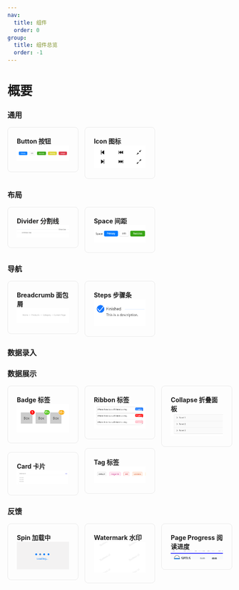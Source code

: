 ```yaml
---
nav:
  title: 组件
  order: 0
group:
  title: 组件总览
  order: -1
---
```


# 概要

<style>
  .div-box {
    column-count:3;
    box-sizing: border-box;
    cursor: pointer;
  }
  .box-item {
    padding: 20px;
    border: 1px solid rgb(204 204 204 / 40%);
    border-radius: 8px;
    margin-bottom: 20px;
    break-inside: avoid-column;
  }

  a {
    text-decoration: none;
  }
  .box-item:hover {
    transform: scale(1.02);
    box-shadow: 0 6px 16px -8px #00000014, 0 9px 28px #0000000d, 0 12px 48px 16px #00000008;
  }
  .box-item-title {
    overflow: hidden;
    color: rgba(0, 0, 0, 0.88);
    text-overflow: ellipsis;
    font-weight:bold;
  }
  .markdown img {
    max-width: 100%;
    height: 125px;
  }
</style>

### 通用

<div class="div-box">
  <div class="box-item">
    <a href="./components/button"><div class="box-item-title">Button 按钮</div>
    <img src="./images/button.png" /></a>
  </div>
  <div class="box-item">
    <a href="./components/icon"><div class="box-item-title">Icon 图标</div>
    <img src="./images/icon.png" /></a>
  </div>
</div>

### 布局

<div class="div-box">
  <div class="box-item">
    <a href="./components/divider"><div class="box-item-title">Divider 分割线</div>
    <img src="./images/divider.png" /></a>
  </div>
  <div class="box-item">
    <a href="./components/space"><div class="box-item-title">Space 间距</div>
    <img src="./images/space.png" /></a>
  </div>
</div>

### 导航

<div class="div-box">
  <div class="box-item">
     <a href="./components/breadcrumb"><div class="box-item-title">Breadcrumb 面包屑</div>
    <img src="./images/breadcrumb.png" /></a>
  </div>
  <div class="box-item">
     <a href="./components/step"><div class="box-item-title">Steps 步骤条</div>
    <img src="./images/step.png" /></a>
  </div>
</div>

### 数据录入

### 数据展示

<div class="div-box">
  <div class="box-item">
    <a href="./components/badge"><div class="box-item-title">Badge 标签</div>
    <img src="./images/badge.png" /></a>
  </div>
  <div class="box-item">
    <a href="./components/card"><div class="box-item-title">Card 卡片</div>
    <img src="./images/card.png" /></a>
  </div>
  <div class="box-item">
    <a href="./components/ribbon"><div class="box-item-title">Ribbon 标签</div>
    <img src="./images/ribbon.png" /></a>
  </div>
  <div class="box-item">
    <a href="./components/tag"><div class="box-item-title">Tag 标签</div>
    <img src="./images/tag.png" /></a>
  </div>
  <div class="box-item">
    <a href="./components/collapse"><div class="box-item-title">Collapse 折叠面板</div>
    <img src="./images/collapse.png" /></a>
  </div>
</div>

### 反馈

<div class="div-box">
  <div class="box-item">
    <a href="./components/spin"><div class="box-item-title">Spin 加载中</div>
    <img src="./images/spin.png" /></a>
  </div>
  <div class="box-item">
    <a href="./components/watermark"><div class="box-item-title">Watermark 水印</div>
    <img src="./images/watermark.png" /></a>
  </div>
  <div class="box-item">
    <a href="./components/readingprogress"><div class="box-item-title">Page Progress 阅读进度</div>
    <img src="./images/readingprogress.png" /></a>
  </div>
</div>
